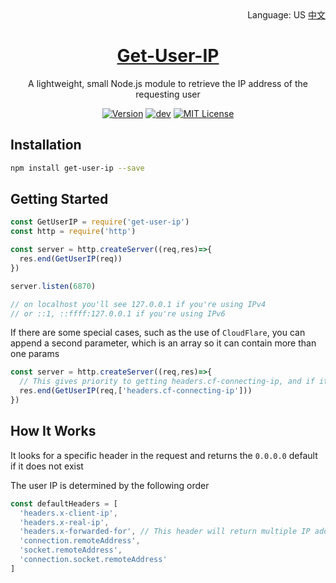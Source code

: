 <div align="right">
  Language:
  US
  <a title="Chinese" href="/README.md">中文</a>
</div>

<h1 align="center"><a href="https://github.com/lete114/Get-User-IP" target="_blank">Get-User-IP</a></h1>
<p align="center">A lightweight, small Node.js module to retrieve the IP address of the requesting user</p>

<p align="center">
    <a href="https://github.com/Lete114/Get-User-IP/releases/"><img src="https://img.shields.io/npm/v/get-user-ip" alt="Version"></a>
    <a href="https://github.com/Lete114/Get-User-IP/tree/main"><img src="https://img.shields.io/github/package-json/v/Lete114/Get-User-IP/main?color=%231ab1ad&label=main" alt="dev"></a>
    <a href="https://github.com/Lete114/Get-User-IP/blob/master/LICENSE"><img src="https://img.shields.io/github/license/Lete114/Get-User-IP?color=FF5531" alt="MIT License"></a>
</p>

## Installation

```bash
npm install get-user-ip --save
```

## Getting Started

```javascript
const GetUserIP = require('get-user-ip')
const http = require('http')

const server = http.createServer((req,res)=>{
  res.end(GetUserIP(req))
})

server.listen(6870)

// on localhost you'll see 127.0.0.1 if you're using IPv4
// or ::1, ::ffff:127.0.0.1 if you're using IPv6
```

If there are some special cases, such as the use of `CloudFlare`, you can append a second parameter, which is an array so it can contain more than one params

```javascript
const server = http.createServer((req,res)=>{
  // This gives priority to getting headers.cf-connecting-ip, and if it doesn't exist, continue with the default parameters
  res.end(GetUserIP(req,['headers.cf-connecting-ip']))
})
```

## How It Works

It looks for a specific header in the request and returns the `0.0.0.0` default if it does not exist

The user IP is determined by the following order

```javascript
const defaultHeaders = [
  'headers.x-client-ip',
  'headers.x-real-ip',
  'headers.x-forwarded-for', // This header will return multiple IP addresses, Format: (Client IP, Proxy 1 IP, Proxy 2 IP...) So return the first
  'connection.remoteAddress',
  'socket.remoteAddress',
  'connection.socket.remoteAddress'
]
```


